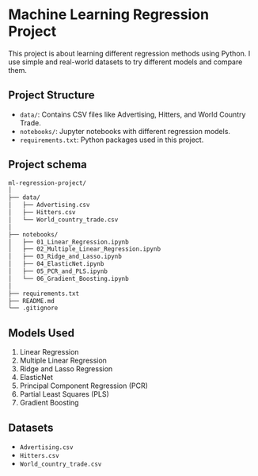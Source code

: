 # Machine Learning Regression Project

This project is about learning different regression methods using Python.
I use simple and real-world datasets to try different models and compare them.

## Project Structure

- `data/`: Contains CSV files like Advertising, Hitters, and World Country Trade.
- `notebooks/`: Jupyter notebooks with different regression models.
- `requirements.txt`: Python packages used in this project.


## Project schema 
```markdown
ml-regression-project/
│
├── data/
│   ├── Advertising.csv
│   ├── Hitters.csv
│   └── World_country_trade.csv
│
├── notebooks/
│   ├── 01_Linear_Regression.ipynb
│   ├── 02_Multiple_Linear_Regression.ipynb
│   ├── 03_Ridge_and_Lasso.ipynb
│   ├── 04_ElasticNet.ipynb
│   ├── 05_PCR_and_PLS.ipynb
│   └── 06_Gradient_Boosting.ipynb
│
├── requirements.txt
├── README.md
└── .gitignore
```


## Models Used

1. Linear Regression
2. Multiple Linear Regression
3. Ridge and Lasso Regression
4. ElasticNet
5. Principal Component Regression (PCR)
6. Partial Least Squares (PLS)
7. Gradient Boosting

##  Datasets

- `Advertising.csv`
- `Hitters.csv`
- `World_country_trade.csv`







